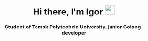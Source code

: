 ### <h1 align="center">Hi there, I'm Igor <img src="https://github.com/blackcater/blackcater/raw/main/images/Hi.gif" height="32"/></h1>

<h3 align="center">Student of Tomsk Polytechnic University, junior Golang-developer</h3>

<!--
**igorgrichanov/igorgrichanov** is a ✨ _special_ ✨ repository because its `README.md` (this file) appears on your GitHub profile.

Here are some ideas to get you started:

- 🔭 I’m currently working on ...
- 🌱 I’m currently learning ...
- 👯 I’m looking to collaborate on ...
- 🤔 I’m looking for help with ...
- 💬 Ask me about ...
- 📫 How to reach me: ...
- 😄 Pronouns: ...
- ⚡ Fun fact: ...
-->
